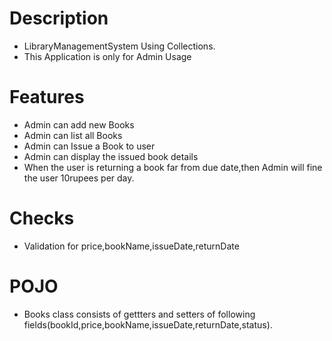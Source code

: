 # Description
  - LibraryManagementSystem Using Collections.
  - This Application is only for Admin Usage
# Features
  - Admin can add new Books
  - Admin can list all Books 
  - Admin can Issue a Book to user
  - Admin can display the issued book details
  - When the user is returning a book far from due date,then Admin will fine the user 10rupees per day.
# Checks
  - Validation for price,bookName,issueDate,returnDate
# POJO
  - Books class consists of gettters and setters of following fields(bookId,price,bookName,issueDate,returnDate,status).
